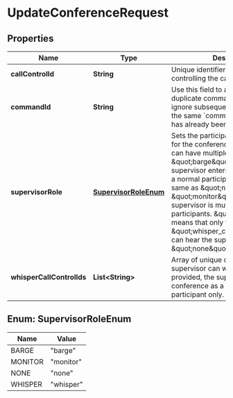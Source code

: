 

# UpdateConferenceRequest


## Properties

| Name | Type | Description | Notes |
|------------ | ------------- | ------------- | -------------|
|**callControlId** | **String** | Unique identifier and token for controlling the call |  |
|**commandId** | **String** | Use this field to avoid execution of duplicate commands. Telnyx will ignore subsequent commands with the same &#x60;command_id&#x60; as one that has already been executed. |  [optional] |
|**supervisorRole** | [**SupervisorRoleEnum**](#SupervisorRoleEnum) | Sets the participant as a supervisor for the conference. A conference can have multiple supervisors. \&quot;barge\&quot; means the supervisor enters the conference as a normal participant. This is the same as \&quot;none\&quot;. \&quot;monitor\&quot; means the supervisor is muted but can hear all participants. \&quot;whisper\&quot; means that only the specified \&quot;whisper_call_control_ids\&quot; can hear the supervisor. Defaults to \&quot;none\&quot;. |  |
|**whisperCallControlIds** | **List&lt;String&gt;** | Array of unique call_control_ids the supervisor can whisper to. If none provided, the supervisor will join the conference as a monitoring participant only. |  [optional] |



## Enum: SupervisorRoleEnum

| Name | Value |
|---- | -----|
| BARGE | &quot;barge&quot; |
| MONITOR | &quot;monitor&quot; |
| NONE | &quot;none&quot; |
| WHISPER | &quot;whisper&quot; |



